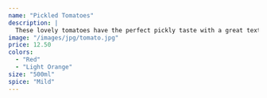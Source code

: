 ```yaml
---
name: "Pickled Tomatoes"
description: |
  These lovely tomatoes have the perfect pickly taste with a great texture. They go well with cheese and meats. Grown locally from our farms to bring the freshness to your table all year long.
image: "/images/jpg/tomato.jpg"
price: 12.50
colors:
  - "Red"
  - "Light Orange"
size: "500ml"
spice: "Mild"
---
```

